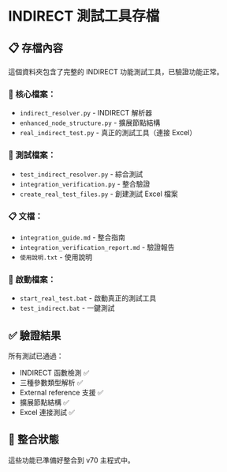 # INDIRECT 測試工具存檔

## 📋 存檔內容

這個資料夾包含了完整的 INDIRECT 功能測試工具，已驗證功能正常。

### 🔧 核心檔案：
- `indirect_resolver.py` - INDIRECT 解析器
- `enhanced_node_structure.py` - 擴展節點結構
- `real_indirect_test.py` - 真正的測試工具（連接 Excel）

### 🧪 測試檔案：
- `test_indirect_resolver.py` - 綜合測試
- `integration_verification.py` - 整合驗證
- `create_real_test_files.py` - 創建測試 Excel 檔案

### 📋 文檔：
- `integration_guide.md` - 整合指南
- `integration_verification_report.md` - 驗證報告
- `使用說明.txt` - 使用說明

### 🚀 啟動檔案：
- `start_real_test.bat` - 啟動真正的測試工具
- `test_indirect.bat` - 一鍵測試

## ✅ 驗證結果

所有測試已通過：
- INDIRECT 函數檢測 ✅
- 三種參數類型解析 ✅  
- External reference 支援 ✅
- 擴展節點結構 ✅
- Excel 連接測試 ✅

## 🎯 整合狀態

這些功能已準備好整合到 v70 主程式中。